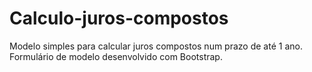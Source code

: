 # Calculo-juros-compostos
Modelo simples para calcular juros compostos num prazo de até 1 ano. Formulário de modelo desenvolvido com Bootstrap. 
